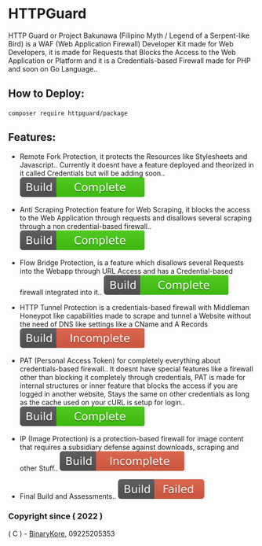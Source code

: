 # HTTPGuard
HTTP Guard or Project Bakunawa (Filipino Myth / Legend of a Serpent-like Bird) is a WAF (Web Application Firewall) Developer Kit made for Web Developers, it is made for Requests that Blocks the Access to the Web Application or Platform and it is a Credentials-based Firewall made for PHP and soon on Go Language..

## How to Deploy:
``
composer require httpguard/package
``

## Features:
* Remote Fork Protection, it protects the Resources like Stylesheets and Javascript.. Currently it doesnt have a feature deployed and theorized in it called Credentials but will be adding soon.. [![RFP](https://raw.githubusercontent.com/binarykore/HTTPGuard/main/svgs/HTTPGuardComplete.svg)](https://github.com/binarykore/HTTPGuard)

* Anti Scraping Protection feature for Web Scraping, it blocks the access to the Web Application through requests and disallows several scraping through a non credential-based firewall.. [![AS](https://raw.githubusercontent.com/binarykore/HTTPGuard/main/svgs/HTTPGuardComplete.svg)](https://github.com/binarykore/HTTPGuard)

* Flow Bridge Protection, is a feature which disallows several Requests into the Webapp through URL Access and has a Credential-based firewall integrated into it.. [![FB](https://raw.githubusercontent.com/binarykore/HTTPGuard/main/svgs/HTTPGuardComplete.svg)](https://github.com/binarykore/HTTPGuard)

* HTTP Tunnel Protection is a credentials-based firewall with Middleman Honeypot like capabilities made to scrape and tunnel a Website without the need of DNS like settings like a CName and A Records [![HTP](https://raw.githubusercontent.com/binarykore/HTTPGuard/main/svgs/HTTPGuardIncomplete.svg)](https://github.com/binarykore/HTTPGuard)

* PAT (Personal Access Token) for completely everything about credentials-based firewall.. It doesnt have special features like a firewall other than blocking it completely through credentials, PAT is made for internal structures or inner feature that blocks the access if you are logged in another website, Stays the same on other credentials as long as the cache used on your cURL is setup for login.. [![PAT](https://raw.githubusercontent.com/binarykore/HTTPGuard/main/svgs/HTTPGuardComplete.svg)](https://github.com/binarykore/HTTPGuard)

* IP (Image Protection) is a protection-based firewall for image content that requires a subsidiary defense against downloads, scraping and other Stuff.. [![IP](https://raw.githubusercontent.com/binarykore/HTTPGuard/main/svgs/HTTPGuardIncomplete.svg)](https://github.com/binarykore/HTTPGuard)

* Final Build and Assessments.. [![Build](https://raw.githubusercontent.com/binarykore/HTTPGuard/main/svgs/HTTPGuardFailed.svg)](https://github.com/binarykore/HTTPGuard)

### Copyright since ( 2022 )
( C ) - [BinaryKore](https://github.com/binarykore), 09225205353
